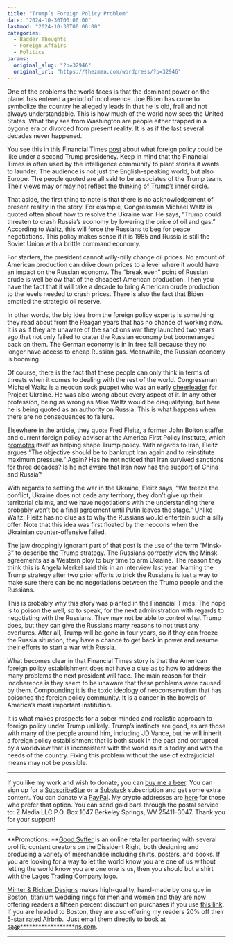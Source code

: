```yaml
---
title: "Trump’s Foreign Policy Problem"
date: "2024-10-30T00:00:00"
lastmod: "2024-10-30T00:00:00"
categories:
  - Badder Thoughts
  - Foreign Affairs
  - Politics
params:
  original_slug: "?p=32946"
  original_url: "https://thezman.com/wordpress/?p=32946"
---
```


One of the problems the world faces is that the dominant power on the
planet has entered a period of incoherence. Joe Biden has come to
symbolize the country he allegedly leads in that he is old, frail and
not always understandable. This is how much of the world now sees the
United States. What they see from Washington are people either trapped
in a bygone era or divorced from present reality. It is as if the last
several decades never happened.

You see this in this Financial Times
<a href="https://archive.is/pL6QD" rel="noopener"
target="_blank">post</a> about what foreign policy could be like under a
second Trump presidency. Keep in mind that the Financial Times is often
used by the intelligence community to plant stories it wants to launder.
The audience is not just the English-speaking world, but also Europe.
The people quoted are all said to be associates of the Trump team. Their
views may or may not reflect the thinking of Trump’s inner circle.

That aside, the first thing to note is that there is no acknowledgement
of present reality in the story. For example, Congressman Michael Waltz
is quoted often about how to resolve the Ukraine war. He says, “Trump
could threaten to crash Russia’s economy by lowering the price of oil
and gas.” According to Waltz, this will force the Russians to beg for
peace negotiations. This policy makes sense if it is 1985 and Russia is
still the Soviet Union with a brittle command economy.

For starters, the president cannot willy-nilly change oil prices. No
amount of American production can drive down prices to a level where it
would have an impact on the Russian economy. The “break even” point of
Russian crude is well below that of the cheapest American production.
Then you have the fact that it will take a decade to bring American
crude production to the levels needed to crash prices. There is also the
fact that Biden emptied the strategic oil reserve.

In other words, the big idea from the foreign policy experts is
something they read about from the Reagan years that has no chance of
working now. It is as if they are unaware of the sanctions war they
launched two years ago that not only failed to crater the Russian
economy but boomeranged back on them. The German economy is in in free
fall because they no longer have access to cheap Russian gas. Meanwhile,
the Russian economy is booming.

Of course, there is the fact that these people can only think in terms
of threats when it comes to dealing with the rest of the world.
Congressman Michael Waltz is a neocon sock puppet who was an early <a
href="https://www.news-journalonline.com/story/news/state/2022/03/18/fear-escalation-russia-war-fails-deterrence-effort-waltz-ukraine-zelenskyy-putin/7075405001/"
rel="noopener" target="_blank">cheerleader</a> for Project Ukraine. He
was also wrong about every aspect of it. In any other profession, being
as wrong as Mike Waltz would be disqualifying, but here he is being
quoted as an authority on Russia. This is what happens when there are no
consequences to failure.

Elsewhere in the article, they quote Fred Fleitz, a former John Bolton
staffer and current foreign policy adviser at the America First Policy
Institute, which <a href="https://archive.is/w84wP" rel="noopener"
target="_blank">promotes</a> itself as helping shape Trump policy. With
regards to Iran, Fleitz argues “The objective should be to bankrupt Iran
again and to reinstitute maximum pressure.” Again? Has he not noticed
that Iran survived sanctions for three decades? Is he not aware that
Iran now has the support of China and Russia?

With regards to settling the war in the Ukraine, Fleitz says, “We freeze
the conflict, Ukraine does not cede any territory, they don’t give up
their territorial claims, and we have negotiations with the
understanding there probably won’t be a final agreement until Putin
leaves the stage.” Unlike Waltz, Fleitz has no clue as to why the
Russians would entertain such a silly offer. Note that this idea was
first floated by the neocons when the Ukrainian counter-offensive
failed.

The jaw droppingly ignorant part of that post is the use of the term
“Minsk-3” to describe the Trump strategy. The Russians correctly view
the Minsk agreements as a Western ploy to buy time to arm Ukraine. The
reason they think this is Angela Merkel said this in an interview last
year. Naming the Trump strategy after two prior efforts to trick the
Russians is just a way to make sure there can be no negotiations between
the Trump people and the Russians.

This is probably why this story was planted in the Financial Times. The
hope is to poison the well, so to speak, for the next administration
with regards to negotiating with the Russians. They may not be able to
control what Trump does, but they can give the Russians many reasons to
not trust any overtures. After all, Trump will be gone in four years, so
if they can freeze the Russia situation, they have a chance to get back
in power and resume their efforts to start a war with Russia.

What becomes clear in that Financial Times story is that the American
foreign policy establishment does not have a clue as to how to address
the many problems the next president will face. The main reason for
their incoherence is they seem to be unaware that these problems were
caused by them. Compounding it is the toxic ideology of neoconservatism
that has poisoned the foreign policy community. It is a cancer in the
bowels of America’s most important institution.

It is what makes prospects for a sober minded and realistic approach to
foreign policy under Trump unlikely. Trump’s instincts are good, as are
those with many of the people around him, including JD Vance, but he
will inherit a foreign policy establishment that is both stuck in the
past and corrupted by a worldview that is inconsistent with the world as
it is today and with the needs of the country. Fixing this problem
without the use of extrajudicial means may not be possible.

------------------------------------------------------------------------

If you like my work and wish to donate, you can
<a href="https://www.buymeacoffee.com/mujolulu" rel="noopener"
target="_blank">buy me a beer</a>. You can sign up for a
<a href="https://www.subscribestar.com/the-z-blog" rel="noopener"
target="_blank">SubscribeStar</a> or a
<a href="https://thedissident.substack.com/" rel="noopener"
target="_blank">Substack</a> subscription and get some extra content.
You can donate via <a
href="https://www.paypal.com/donate/?cmd=_s-xclick&amp;hosted_button_id=UDAS2Q8JYA6CN&amp;source=url"
rel="noopener" target="_blank">PayPal</a>. My crypto addresses are
<a href="https://thezman.com/wordpress/?page_id=22713" rel="noopener"
target="_blank">here</a> for those who prefer that option. You can send
gold bars through the postal service to: Z Media LLC P.O. Box 1047
Berkeley Springs, WV 25411-3047. Thank you for your support!

------------------------------------------------------------------------

**Promotions: **<a href="https://goodsvffer.com/" rel="noopener" target="_blank">Good
Svffer</a> is an online retailer partnering with several prolific
content creators on the Dissident Right, both designing and producing a
variety of merchandise including shirts, posters, and books. If you are
looking for a way to let the world know you are one of us without
letting the world know you are one one is us, then you should but a
shirt with the
<a href="https://goodsvffer.com/products/lagos-trading-company"
rel="noopener" target="_blank">Lagos Trading Company</a> logo.

<a href="https://www.minterandrichterdesigns.com/"
rel="noreferrer nofollow noopener" target="_blank">Minter &amp; Richter
Designs</a> makes high-quality, hand-made by one guy in Boston, titanium
wedding rings for men and women and they are now offering readers a
fifteen percent discount on purchases if you use
<a href="https://www.minterandrichterdesigns.com/discount/ZMAN"
rel="noreferrer nofollow noopener" target="_blank">this link</a>.
<span class="highlight"><span class="colour"><span class="font"><span class="size">If
you are headed to Boston, they are also offering my readers 20% off
their <a
href="https://www.airbnb.com/users/7988017/listings?user_id=7988017&amp;s=3"
rel="noopener noreferrer" target="_blank">5-star rated Airbnb</a>.  Just
email them directly to book at
<a href="mailto:sa***@*********************ns.com"
data-original-string="gmnUIgbqU3pfkzK9ygveAQ==cb7wuaHmF2S0wCWA8mFlT7Ipk91DGVqEIyF6RCXOFx0N+fmvcqbANuCW6udAPT5yKmN"><span
class="apbct-email-encoder"
data-original-string="qgZU1F/VzRGaP06WOsMM6Q==cb7XJnsbmiYfkoHa53CDprKhZ0cQhaiPLZm48D75JmmSPt2CV03e/oLGJhte7RpBzdw"
title="This contact has been encoded by Anti-Spam by CleanTalk. Click to decode. To finish the decoding make sure that JavaScript is enabled in your browser.">sa<span
class="apbct-blur">***</span>@<span
class="apbct-blur">*********************</span>ns.com</span></a>.</span></span></span></span>

------------------------------------------------------------------------
